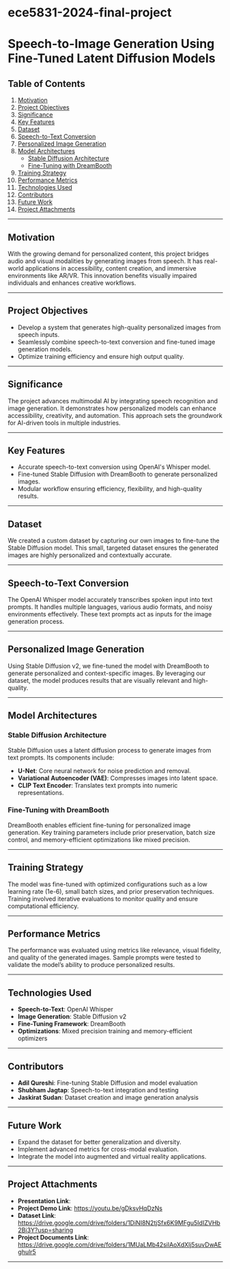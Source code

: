 # ece5831-2024-final-project

# Speech-to-Image Generation Using Fine-Tuned Latent Diffusion Models

## Table of Contents

1. [Motivation](#motivation)  
2. [Project Objectives](#project-objectives)  
3. [Significance](#significance)  
4. [Key Features](#key-features)  
5. [Dataset](#dataset)  
6. [Speech-to-Text Conversion](#speech-to-text-conversion)  
7. [Personalized Image Generation](#personalized-image-generation)  
8. [Model Architectures](#model-architectures)  
    - [Stable Diffusion Architecture](#stable-diffusion-architecture)  
    - [Fine-Tuning with DreamBooth](#fine-tuning-with-dreambooth)  
9. [Training Strategy](#training-strategy)  
10. [Performance Metrics](#performance-metrics)  
11. [Technologies Used](#technologies-used)  
12. [Contributors](#contributors)  
13. [Future Work](#future-work)  
14. [Project Attachments](#project-attachments)  

---

## Motivation  
With the growing demand for personalized content, this project bridges audio and visual modalities by generating images from speech. It has real-world applications in accessibility, content creation, and immersive environments like AR/VR. This innovation benefits visually impaired individuals and enhances creative workflows.

---

## Project Objectives  
- Develop a system that generates high-quality personalized images from speech inputs.  
- Seamlessly combine speech-to-text conversion and fine-tuned image generation models.  
- Optimize training efficiency and ensure high output quality.

---

## Significance  
The project advances multimodal AI by integrating speech recognition and image generation. It demonstrates how personalized models can enhance accessibility, creativity, and automation. This approach sets the groundwork for AI-driven tools in multiple industries.

---

## Key Features  
- Accurate speech-to-text conversion using OpenAI's Whisper model.  
- Fine-tuned Stable Diffusion with DreamBooth to generate personalized images.  
- Modular workflow ensuring efficiency, flexibility, and high-quality results.

---

## Dataset  
We created a custom dataset by capturing our own images to fine-tune the Stable Diffusion model. This small, targeted dataset ensures the generated images are highly personalized and contextually accurate.

---

## Speech-to-Text Conversion  
The OpenAI Whisper model accurately transcribes spoken input into text prompts. It handles multiple languages, various audio formats, and noisy environments effectively. These text prompts act as inputs for the image generation process.

---

## Personalized Image Generation  
Using Stable Diffusion v2, we fine-tuned the model with DreamBooth to generate personalized and context-specific images. By leveraging our dataset, the model produces results that are visually relevant and high-quality.

---

## Model Architectures  

### Stable Diffusion Architecture  
Stable Diffusion uses a latent diffusion process to generate images from text prompts. Its components include:  
- **U-Net**: Core neural network for noise prediction and removal.  
- **Variational Autoencoder (VAE)**: Compresses images into latent space.  
- **CLIP Text Encoder**: Translates text prompts into numeric representations.

### Fine-Tuning with DreamBooth  
DreamBooth enables efficient fine-tuning for personalized image generation. Key training parameters include prior preservation, batch size control, and memory-efficient optimizations like mixed precision.

---

## Training Strategy  
The model was fine-tuned with optimized configurations such as a low learning rate (1e-6), small batch sizes, and prior preservation techniques. Training involved iterative evaluations to monitor quality and ensure computational efficiency.

---

## Performance Metrics  
The performance was evaluated using metrics like relevance, visual fidelity, and quality of the generated images. Sample prompts were tested to validate the model’s ability to produce personalized results.

---

## Technologies Used  
- **Speech-to-Text**: OpenAI Whisper  
- **Image Generation**: Stable Diffusion v2  
- **Fine-Tuning Framework**: DreamBooth  
- **Optimizations**: Mixed precision training and memory-efficient optimizers

---

## Contributors  
- **Adil Qureshi**: Fine-tuning Stable Diffusion and model evaluation  
- **Shubham Jagtap**: Speech-to-text integration and testing
- **Jaskirat Sudan**: Dataset creation and image generation analysis  

---

## Future Work  
- Expand the dataset for better generalization and diversity.  
- Implement advanced metrics for cross-modal evaluation.  
- Integrate the model into augmented and virtual reality applications.  

---

## Project Attachments  
- **Presentation Link**: 
- **Project Demo Link**: https://youtu.be/gDksvHqDzNs
- **Dataset Link**: https://drive.google.com/drive/folders/1DiNI8N2tjSfx6K9MFgu5IdIZVHb2Bi3Y?usp=sharing
- **Project Documents Link**: https://drive.google.com/drive/folders/1MUaLMb42silAoXdXlj5suvDwAEghulr5

---

